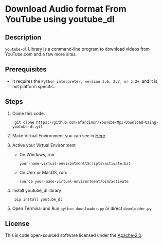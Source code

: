 # Download Audio format From YouTube using youtube_dl
## Description
`youtube-dl` Library is a command-line program to download videos from YouTube.com and a few more sites.
## Prerequisites
-  It requires the `Python interpreter, version 2.6, 2.7, or 3.2+`, and it is not platform specific.
## Steps
1. Clone this code.

        git clone https://github.com/afandimsr/YouTube-Mp3-Download-Using-youtube-dl.git 

2. Make Virtual Environment you can see in  [Here](https://docs.python.org/3/tutorial/venv.html).
3. Active your Virtual Environment 
    - On Windows, run:

        `your-name-virtual-environtment\Scripts\activate.bat`

    - On Unix or MacOS, run:

        `source your-name-virtual-environtment/bin/activate`

4. Install youtube_dl library 

        pip install youtube_dl

5. Open Terminal and Run `python downloader.py` or direct `downloader.py`

## License
This is code open-sourced software licensed under the [Apache-2.0](https://opensource.org/licenses/Apache-2.0).